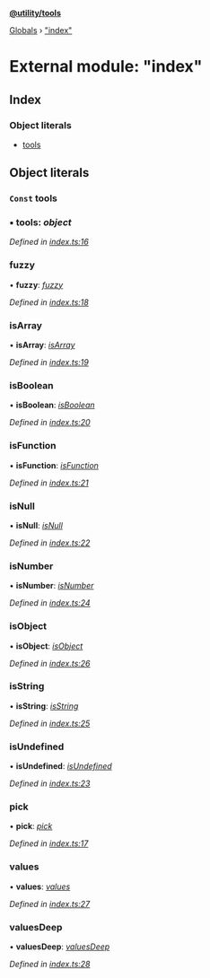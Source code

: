 **[@utility/tools](../README.md)**

[Globals](../globals.md) › ["index"](_index_.md)

# External module: "index"

## Index

### Object literals

* [tools](_index_.md#const-tools)

## Object literals

### `Const` tools

### ▪ **tools**: *object*

*Defined in [index.ts:16](https://github.com/Wimjiang/utility/blob/86b87bc/src/index.ts#L16)*

###  fuzzy

• **fuzzy**: *[fuzzy](_fuzzy_.md#fuzzy)*

*Defined in [index.ts:18](https://github.com/Wimjiang/utility/blob/86b87bc/src/index.ts#L18)*

###  isArray

• **isArray**: *[isArray](_type_.md#isarray)*

*Defined in [index.ts:19](https://github.com/Wimjiang/utility/blob/86b87bc/src/index.ts#L19)*

###  isBoolean

• **isBoolean**: *[isBoolean](_type_.md#isboolean)*

*Defined in [index.ts:20](https://github.com/Wimjiang/utility/blob/86b87bc/src/index.ts#L20)*

###  isFunction

• **isFunction**: *[isFunction](_type_.md#isfunction)*

*Defined in [index.ts:21](https://github.com/Wimjiang/utility/blob/86b87bc/src/index.ts#L21)*

###  isNull

• **isNull**: *[isNull](_type_.md#isnull)*

*Defined in [index.ts:22](https://github.com/Wimjiang/utility/blob/86b87bc/src/index.ts#L22)*

###  isNumber

• **isNumber**: *[isNumber](_type_.md#isnumber)*

*Defined in [index.ts:24](https://github.com/Wimjiang/utility/blob/86b87bc/src/index.ts#L24)*

###  isObject

• **isObject**: *[isObject](_type_.md#isobject)*

*Defined in [index.ts:26](https://github.com/Wimjiang/utility/blob/86b87bc/src/index.ts#L26)*

###  isString

• **isString**: *[isString](_type_.md#isstring)*

*Defined in [index.ts:25](https://github.com/Wimjiang/utility/blob/86b87bc/src/index.ts#L25)*

###  isUndefined

• **isUndefined**: *[isUndefined](_type_.md#isundefined)*

*Defined in [index.ts:23](https://github.com/Wimjiang/utility/blob/86b87bc/src/index.ts#L23)*

###  pick

• **pick**: *[pick](_pick_.md#pick)*

*Defined in [index.ts:17](https://github.com/Wimjiang/utility/blob/86b87bc/src/index.ts#L17)*

###  values

• **values**: *[values](_values_.md#values)*

*Defined in [index.ts:27](https://github.com/Wimjiang/utility/blob/86b87bc/src/index.ts#L27)*

###  valuesDeep

• **valuesDeep**: *[valuesDeep](_valuesdeep_.md#valuesdeep)*

*Defined in [index.ts:28](https://github.com/Wimjiang/utility/blob/86b87bc/src/index.ts#L28)*